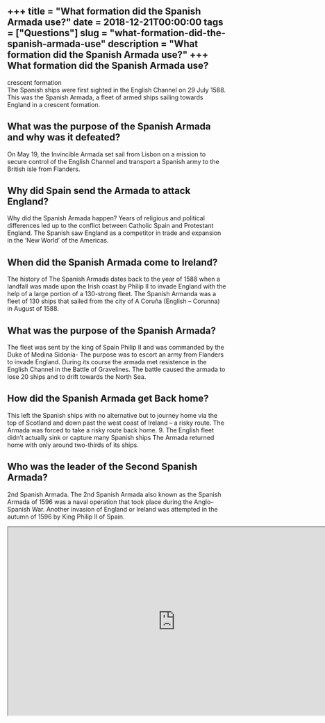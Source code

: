 +++
title = "What formation did the Spanish Armada use?"
date = 2018-12-21T00:00:00
tags = ["Questions"]
slug = "what-formation-did-the-spanish-armada-use"
description = "What formation did the Spanish Armada use?"
+++
What formation did the Spanish Armada use?
------------------------------------------

crescent formation  
The Spanish ships were first sighted in the English Channel on 29 July 1588. This was the Spanish Armada, a fleet of armed ships sailing towards England in a crescent formation.

What was the purpose of the Spanish Armada and why was it defeated?
-------------------------------------------------------------------

On May 19, the Invincible Armada set sail from Lisbon on a mission to secure control of the English Channel and transport a Spanish army to the British isle from Flanders.

Why did Spain send the Armada to attack England?
------------------------------------------------

Why did the Spanish Armada happen? Years of religious and political differences led up to the conflict between Catholic Spain and Protestant England. The Spanish saw England as a competitor in trade and expansion in the ‘New World’ of the Americas.

When did the Spanish Armada come to Ireland?
--------------------------------------------

The history of The Spanish Armada dates back to the year of 1588 when a landfall was made upon the Irish coast by Philip II to invade England with the help of a large portion of a 130-strong fleet. The Spanish Armanda was a fleet of 130 ships that sailed from the city of A Coruña (English – Corunna) in August of 1588.

What was the purpose of the Spanish Armada?
-------------------------------------------

The fleet was sent by the king of Spain Philip II and was commanded by the Duke of Medina Sidonia- The purpose was to escort an army from Flanders to invade England. During its course the armada met resistence in the English Channel in the Battle of Gravelines. The battle caused the armada to lose 20 ships and to drift towards the North Sea.

How did the Spanish Armada get Back home?
-----------------------------------------

This left the Spanish ships with no alternative but to journey home via the top of Scotland and down past the west coast of Ireland – a risky route. The Armada was forced to take a risky route back home. 9. The English fleet didn’t actually sink or capture many Spanish ships The Armada returned home with only around two-thirds of its ships.

Who was the leader of the Second Spanish Armada?
------------------------------------------------

2nd Spanish Armada. The 2nd Spanish Armada also known as the Spanish Armada of 1596 was a naval operation that took place during the Anglo–Spanish War. Another invasion of England or Ireland was attempted in the autumn of 1596 by King Philip II of Spain.

<iframe allow="accelerometer; autoplay; clipboard-write; encrypted-media; gyroscope; picture-in-picture" allowfullscreen="" class="__youtube_prefs__  epyt-is-override  no-lazyload" data-no-lazy="1" data-origheight="433" data-origwidth="770" data-skipgform_ajax_framebjll="" height="433" id="_ytid_63734" loading="lazy" src="https://www.youtube.com/embed/26_I0wwsWOY?enablejsapi=1&autoplay=0&cc_load_policy=0&cc_lang_pref=&iv_load_policy=1&loop=0&modestbranding=0&rel=1&fs=1&playsinline=0&autohide=2&theme=dark&color=red&controls=1&" title="YouTube player" width="770"></iframe>